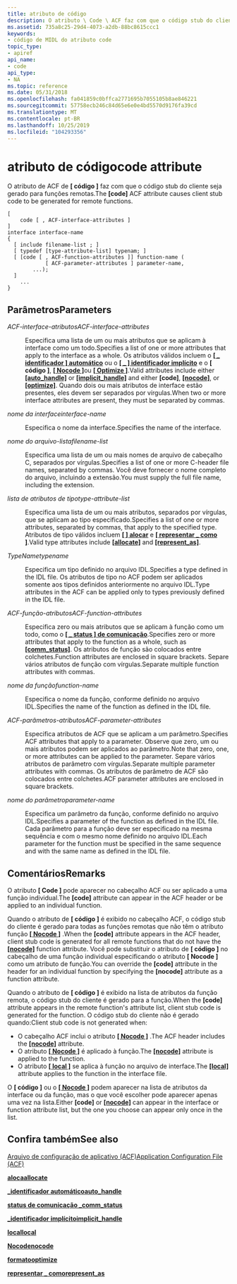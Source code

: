 ```yaml
---
title: atributo de código
description: O atributo \ Code \ ACF faz com que o código stub do cliente seja gerado para funções remotas.
ms.assetid: 735a8c25-29d4-4073-a2db-88bc8615ccc1
keywords:
- código de MIDL do atributo code
topic_type:
- apiref
api_name:
- code
api_type:
- NA
ms.topic: reference
ms.date: 05/31/2018
ms.openlocfilehash: fa041859c0bffca2771695b7055105b8ae846221
ms.sourcegitcommit: 57758ecb246c84d65e6e0e4bd5570d9176fa39cd
ms.translationtype: MT
ms.contentlocale: pt-BR
ms.lasthandoff: 10/25/2019
ms.locfileid: "104293356"
---
```

# <a name="code-attribute"></a><span data-ttu-id="f6e27-104">atributo de código</span><span class="sxs-lookup"><span data-stu-id="f6e27-104">code attribute</span></span>

<span data-ttu-id="f6e27-105">O atributo de ACF de **\[ código \]** faz com que o código stub do cliente seja gerado para funções remotas.</span><span class="sxs-lookup"><span data-stu-id="f6e27-105">The **\[code\]** ACF attribute causes client stub code to be generated for remote functions.</span></span>

``` syntax
[
    code [ , ACF-interface-attributes ] 
] 
interface interface-name
{
  [ include filename-list ; ]
  [ typedef [type-attribute-list] typenam; ]
  [ [code [ , ACF-function-attributes ]] function-name (
            [ ACF-parameter-attributes ] parameter-name,
        ...);
  ]
    ...
}
```

## <a name="parameters"></a><span data-ttu-id="f6e27-106">Parâmetros</span><span class="sxs-lookup"><span data-stu-id="f6e27-106">Parameters</span></span>

<dl> <dt>

<span data-ttu-id="f6e27-107">*ACF-interface-atributos*</span><span class="sxs-lookup"><span data-stu-id="f6e27-107">*ACF-interface-attributes*</span></span> 
</dt> <dd>

<span data-ttu-id="f6e27-108">Especifica uma lista de um ou mais atributos que se aplicam à interface como um todo.</span><span class="sxs-lookup"><span data-stu-id="f6e27-108">Specifies a list of one or more attributes that apply to the interface as a whole.</span></span> <span data-ttu-id="f6e27-109">Os atributos válidos incluem o [**\[ \_ identificador \] automático**](auto-handle.md) ou o [**\[ \_ \] identificador implícito**](implicit-handle.md) e o **\[ código \]**, [**\[ Nocode \]**](nocode.md)ou [**\[ Optimize \]**](optimize.md).</span><span class="sxs-lookup"><span data-stu-id="f6e27-109">Valid attributes include either [**\[auto\_handle\]**](auto-handle.md) or [**\[implicit\_handle\]**](implicit-handle.md) and either **\[code\]**, [**\[nocode\]**](nocode.md), or [**\[optimize\]**](optimize.md).</span></span> <span data-ttu-id="f6e27-110">Quando dois ou mais atributos de interface estão presentes, eles devem ser separados por vírgulas.</span><span class="sxs-lookup"><span data-stu-id="f6e27-110">When two or more interface attributes are present, they must be separated by commas.</span></span>

</dd> <dt>

<span data-ttu-id="f6e27-111">*nome da interface*</span><span class="sxs-lookup"><span data-stu-id="f6e27-111">*interface-name*</span></span> 
</dt> <dd>

<span data-ttu-id="f6e27-112">Especifica o nome da interface.</span><span class="sxs-lookup"><span data-stu-id="f6e27-112">Specifies the name of the interface.</span></span>

</dd> <dt>

<span data-ttu-id="f6e27-113">*nome do arquivo-lista*</span><span class="sxs-lookup"><span data-stu-id="f6e27-113">*filename-list*</span></span> 
</dt> <dd>

<span data-ttu-id="f6e27-114">Especifica uma lista de um ou mais nomes de arquivo de cabeçalho C, separados por vírgulas.</span><span class="sxs-lookup"><span data-stu-id="f6e27-114">Specifies a list of one or more C-header file names, separated by commas.</span></span> <span data-ttu-id="f6e27-115">Você deve fornecer o nome completo do arquivo, incluindo a extensão.</span><span class="sxs-lookup"><span data-stu-id="f6e27-115">You must supply the full file name, including the extension.</span></span>

</dd> <dt>

<span data-ttu-id="f6e27-116">*lista de atributos de tipo*</span><span class="sxs-lookup"><span data-stu-id="f6e27-116">*type-attribute-list*</span></span> 
</dt> <dd>

<span data-ttu-id="f6e27-117">Especifica uma lista de um ou mais atributos, separados por vírgulas, que se aplicam ao tipo especificado.</span><span class="sxs-lookup"><span data-stu-id="f6e27-117">Specifies a list of one or more attributes, separated by commas, that apply to the specified type.</span></span> <span data-ttu-id="f6e27-118">Atributos de tipo válidos incluem [**\[ \] alocar**](allocate.md) e [**\[ representar \_ como \]**](represent-as.md).</span><span class="sxs-lookup"><span data-stu-id="f6e27-118">Valid type attributes include [**\[allocate\]**](allocate.md) and [**\[represent\_as\]**](represent-as.md).</span></span>

</dd> <dt>

<span data-ttu-id="f6e27-119">*TypeName*</span><span class="sxs-lookup"><span data-stu-id="f6e27-119">*typename*</span></span> 
</dt> <dd>

<span data-ttu-id="f6e27-120">Especifica um tipo definido no arquivo IDL.</span><span class="sxs-lookup"><span data-stu-id="f6e27-120">Specifies a type defined in the IDL file.</span></span> <span data-ttu-id="f6e27-121">Os atributos de tipo no ACF podem ser aplicados somente aos tipos definidos anteriormente no arquivo IDL.</span><span class="sxs-lookup"><span data-stu-id="f6e27-121">Type attributes in the ACF can be applied only to types previously defined in the IDL file.</span></span>

</dd> <dt>

<span data-ttu-id="f6e27-122">*ACF-função-atributos*</span><span class="sxs-lookup"><span data-stu-id="f6e27-122">*ACF-function-attributes*</span></span> 
</dt> <dd>

<span data-ttu-id="f6e27-123">Especifica zero ou mais atributos que se aplicam à função como um todo, como o [**\[ \_ status \] de comunicação**](comm-status.md).</span><span class="sxs-lookup"><span data-stu-id="f6e27-123">Specifies zero or more attributes that apply to the function as a whole, such as [**\[comm\_status\]**](comm-status.md).</span></span> <span data-ttu-id="f6e27-124">Os atributos de função são colocados entre colchetes.</span><span class="sxs-lookup"><span data-stu-id="f6e27-124">Function attributes are enclosed in square brackets.</span></span> <span data-ttu-id="f6e27-125">Separe vários atributos de função com vírgulas.</span><span class="sxs-lookup"><span data-stu-id="f6e27-125">Separate multiple function attributes with commas.</span></span>

</dd> <dt>

<span data-ttu-id="f6e27-126">*nome da função*</span><span class="sxs-lookup"><span data-stu-id="f6e27-126">*function-name*</span></span> 
</dt> <dd>

<span data-ttu-id="f6e27-127">Especifica o nome da função, conforme definido no arquivo IDL.</span><span class="sxs-lookup"><span data-stu-id="f6e27-127">Specifies the name of the function as defined in the IDL file.</span></span>

</dd> <dt>

<span data-ttu-id="f6e27-128">*ACF-parâmetros-atributos*</span><span class="sxs-lookup"><span data-stu-id="f6e27-128">*ACF-parameter-attributes*</span></span> 
</dt> <dd>

<span data-ttu-id="f6e27-129">Especifica atributos de ACF que se aplicam a um parâmetro.</span><span class="sxs-lookup"><span data-stu-id="f6e27-129">Specifies ACF attributes that apply to a parameter.</span></span> <span data-ttu-id="f6e27-130">Observe que zero, um ou mais atributos podem ser aplicados ao parâmetro.</span><span class="sxs-lookup"><span data-stu-id="f6e27-130">Note that zero, one, or more attributes can be applied to the parameter.</span></span> <span data-ttu-id="f6e27-131">Separe vários atributos de parâmetro com vírgulas.</span><span class="sxs-lookup"><span data-stu-id="f6e27-131">Separate multiple parameter attributes with commas.</span></span> <span data-ttu-id="f6e27-132">Os atributos de parâmetro de ACF são colocados entre colchetes.</span><span class="sxs-lookup"><span data-stu-id="f6e27-132">ACF parameter attributes are enclosed in square brackets.</span></span>

</dd> <dt>

<span data-ttu-id="f6e27-133">*nome do parâmetro*</span><span class="sxs-lookup"><span data-stu-id="f6e27-133">*parameter-name*</span></span> 
</dt> <dd>

<span data-ttu-id="f6e27-134">Especifica um parâmetro da função, conforme definido no arquivo IDL.</span><span class="sxs-lookup"><span data-stu-id="f6e27-134">Specifies a parameter of the function as defined in the IDL file.</span></span> <span data-ttu-id="f6e27-135">Cada parâmetro para a função deve ser especificado na mesma sequência e com o mesmo nome definido no arquivo IDL.</span><span class="sxs-lookup"><span data-stu-id="f6e27-135">Each parameter for the function must be specified in the same sequence and with the same name as defined in the IDL file.</span></span>

</dd> </dl>

## <a name="remarks"></a><span data-ttu-id="f6e27-136">Comentários</span><span class="sxs-lookup"><span data-stu-id="f6e27-136">Remarks</span></span>

<span data-ttu-id="f6e27-137">O atributo **\[ Code \]** pode aparecer no cabeçalho ACF ou ser aplicado a uma função individual.</span><span class="sxs-lookup"><span data-stu-id="f6e27-137">The **\[code\]** attribute can appear in the ACF header or be applied to an individual function.</span></span>

<span data-ttu-id="f6e27-138">Quando o atributo de **\[ código \]** é exibido no cabeçalho ACF, o código stub do cliente é gerado para todas as funções remotas que não têm o atributo função [**\[ Nocode \]**](nocode.md) .</span><span class="sxs-lookup"><span data-stu-id="f6e27-138">When the **\[code\]** attribute appears in the ACF header, client stub code is generated for all remote functions that do not have the [**\[nocode\]**](nocode.md) function attribute.</span></span> <span data-ttu-id="f6e27-139">Você pode substituir o atributo de **\[ código \]** no cabeçalho de uma função individual especificando o atributo **\[ Nocode \]** como um atributo de função.</span><span class="sxs-lookup"><span data-stu-id="f6e27-139">You can override the **\[code\]** attribute in the header for an individual function by specifying the **\[nocode\]** attribute as a function attribute.</span></span>

<span data-ttu-id="f6e27-140">Quando o atributo de **\[ código \]** é exibido na lista de atributos da função remota, o código stub do cliente é gerado para a função.</span><span class="sxs-lookup"><span data-stu-id="f6e27-140">When the **\[code\]** attribute appears in the remote function's attribute list, client stub code is generated for the function.</span></span> <span data-ttu-id="f6e27-141">O código stub do cliente não é gerado quando:</span><span class="sxs-lookup"><span data-stu-id="f6e27-141">Client stub code is not generated when:</span></span>

-   <span data-ttu-id="f6e27-142">O cabeçalho ACF inclui o atributo [**\[ Nocode \]**](nocode.md) .</span><span class="sxs-lookup"><span data-stu-id="f6e27-142">The ACF header includes the [**\[nocode\]**](nocode.md) attribute.</span></span>
-   <span data-ttu-id="f6e27-143">O atributo [**\[ Nocode \]**](nocode.md) é aplicado à função.</span><span class="sxs-lookup"><span data-stu-id="f6e27-143">The [**\[nocode\]**](nocode.md) attribute is applied to the function.</span></span>
-   <span data-ttu-id="f6e27-144">O atributo [**\[ local \]**](local.md) se aplica à função no arquivo de interface.</span><span class="sxs-lookup"><span data-stu-id="f6e27-144">The [**\[local\]**](local.md) attribute applies to the function in the interface file.</span></span>

<span data-ttu-id="f6e27-145">O **\[ código \]** ou o [**\[ Nocode \]**](nocode.md) podem aparecer na lista de atributos da interface ou da função, mas o que você escolher pode aparecer apenas uma vez na lista.</span><span class="sxs-lookup"><span data-stu-id="f6e27-145">Either **\[code\]** or [**\[nocode\]**](nocode.md) can appear in the interface or function attribute list, but the one you choose can appear only once in the list.</span></span>

## <a name="see-also"></a><span data-ttu-id="f6e27-146">Confira também</span><span class="sxs-lookup"><span data-stu-id="f6e27-146">See also</span></span>

<dl> <dt>

[<span data-ttu-id="f6e27-147">Arquivo de configuração de aplicativo (ACF)</span><span class="sxs-lookup"><span data-stu-id="f6e27-147">Application Configuration File (ACF)</span></span>](application-configuration-file-acf-.md)
</dt> <dt>

[<span data-ttu-id="f6e27-148">**aloca**</span><span class="sxs-lookup"><span data-stu-id="f6e27-148">**allocate**</span></span>](allocate.md)
</dt> <dt>

[<span data-ttu-id="f6e27-149">**\_identificador automático**</span><span class="sxs-lookup"><span data-stu-id="f6e27-149">**auto\_handle**</span></span>](auto-handle.md)
</dt> <dt>

[<span data-ttu-id="f6e27-150">**status de comunicação \_**</span><span class="sxs-lookup"><span data-stu-id="f6e27-150">**comm\_status**</span></span>](comm-status.md)
</dt> <dt>

[<span data-ttu-id="f6e27-151">**\_identificador implícito**</span><span class="sxs-lookup"><span data-stu-id="f6e27-151">**implicit\_handle**</span></span>](implicit-handle.md)
</dt> <dt>

[<span data-ttu-id="f6e27-152">**local**</span><span class="sxs-lookup"><span data-stu-id="f6e27-152">**local**</span></span>](local.md)
</dt> <dt>

[<span data-ttu-id="f6e27-153">**Nocode**</span><span class="sxs-lookup"><span data-stu-id="f6e27-153">**nocode**</span></span>](nocode.md)
</dt> <dt>

[<span data-ttu-id="f6e27-154">**formato**</span><span class="sxs-lookup"><span data-stu-id="f6e27-154">**optimize**</span></span>](optimize.md)
</dt> <dt>

[<span data-ttu-id="f6e27-155">**representar \_ como**</span><span class="sxs-lookup"><span data-stu-id="f6e27-155">**represent\_as**</span></span>](represent-as.md)
</dt> </dl>

 

 




